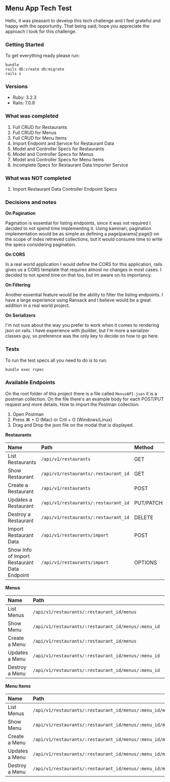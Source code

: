 ## Menu App Tech Test

Hello, it was pleasant to develop this tech challenge and I feel grateful and happy with the opportunity. That being said, hope you appreciate the approach I took for this challenge.

### Getting Started

To get everything ready please run:

```
bundle
rails db:create db:migrate
rails s
```

### Versions

- Ruby: 3.2.3
- Rails: 7.0.8

### What was completed

1. Full CRUD for Restaurants
2. Full CRUD for Menus
3. Full CRUD for Menu Items
4. Import Endpoint and Service for Restaurant Data
5. Model and Controller Specs for Restaurants
6. Model and Controller Specs for Menus
7. Model and Controller Specs for Menu Items
8. Incomplete Specs for Restaurant Data Importer Service

### What was NOT completed

1. Import Restaurant Data Controller Endpoint Specs


### Decisions and notes

**On Pagination**

Pagination is essential for listing endpoints, since it was not required I decided to not spend time implementing it. Using kaminari, pagination implementation would be as simple as defining a page(params[:page]) on the scope of index retrieved collections, but it would consume time to write the specs considering pagination.

**On CORS**

In a real world application I would define the CORS for this application, rails gives us a CORS template that requires almost no changes in most cases. I decided to not spend time on that too, but Im aware on its importancy.

**On Filtering**

Another essential feature would be the ability to filter the listing endpoints. I have a large experience using Ransack and I believe would be a great addition in a real world project.

**On Serializers**

I'm not sure about the way you prefer to work when it comes to rendering json on rails. I have experience with jbuilder, but I'm more a serializer classes guy, so preference was the only key to decide on how to go here.

### Tests

To run the test specs all you need to do is to run:

```bash
bundle exec rspec
```

### Available Endpoints

On the root folder of this project there is a file called `MenusAPI.json` it is a postman collection. On the file there's an example body for each POST/PUT request and more details. How to import the Postman collection:

1. Open Postman
2. Press ⌘ + O (Mac) or Crtl + O (Windows/Linux)
3. Drag and Drop the json file on the modal that is displayed.

**Restaurants**

|Name |Path |Method |
|:----|:----|:------|
|List Restaurants |`/api/v1/restaurants` |GET |
|Show Restaurant |`/api/v1/restaurants/:restaurant_id` |GET |
|Create a Restaurant |`/api/v1/restaurants` |POST |
|Updates a Restaurant |`/api/v1/restaurants/:restaurant_id` |PUT/PATCH |
|Destroy a Restaurant |`/api/v1/restaurants/:restaurant_id` |DELETE |
|Import Restaurant Data |`/api/v1/restaurants/import` |POST |
|Show Info of Import Restaurant Data Endpoint |`/api/v1/restaurants/import` |OPTIONS |

**Menus**

|Name |Path |Method |
|:----|:----|:------|
|List Menus |`/api/v1/restaurants/:restaurant_id/menus` |GET |
|Show Menu |`/api/v1/restaurants/:restaurant_id/menus/:menu_id` |GET |
|Create a Menu |`/api/v1/restaurants/:restaurant_id/menus` |POST |
|Updates a Menu |`/api/v1/restaurants/:restaurant_id/menus/:menu_id` |PUT/PATCH |
|Destroy a Menu |`/api/v1/restaurants/:restaurant_id/menus/:menu_id` |DELETE |

**Menu Items**

|Name |Path |Method |
|:----|:----|:------|
|List Menus |`/api/v1/restaurants/:restaurant_id/menus/:menu_id/menu_items` |GET |
|Show Menu |`/api/v1/restaurants/:restaurant_id/menus/:menu_id/menu_items/:menu_item_id` |GET |
|Create a Menu |`/api/v1/restaurants/:restaurant_id/menus/:menu_id/menu_items` |POST |
|Updates a Menu |`/api/v1/restaurants/:restaurant_id/menus/:menu_id/menu_items/:menu_item_id` |PUT/PATCH |
|Destroy a Menu |`/api/v1/restaurants/:restaurant_id/menus/:menu_id/menu_items/:menu_item_id` |DELETE |